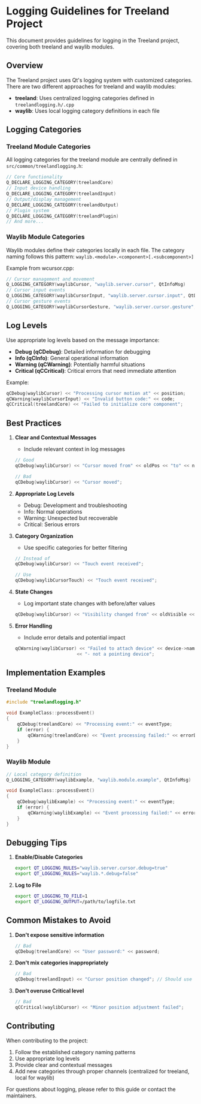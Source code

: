 # Logging Guidelines for Treeland Project

This document provides guidelines for logging in the Treeland project, covering both treeland and waylib modules.

## Overview

The Treeland project uses Qt's logging system with customized categories. There are two different approaches for treeland and waylib modules:

- **treeland**: Uses centralized logging categories defined in `treelandlogging.h/.cpp`
- **waylib**: Uses local logging category definitions in each file

## Logging Categories

### Treeland Module Categories

All logging categories for the treeland module are centrally defined in `src/common/treelandlogging.h`:

```cpp
// Core functionality
Q_DECLARE_LOGGING_CATEGORY(treelandCore)
// Input device handling
Q_DECLARE_LOGGING_CATEGORY(treelandInput)
// Output/display management
Q_DECLARE_LOGGING_CATEGORY(treelandOutput)
// Plugin system
Q_DECLARE_LOGGING_CATEGORY(treelandPlugin)
// And more...
```

### Waylib Module Categories

Waylib modules define their categories locally in each file. The category naming follows this pattern:
`waylib.<module>.<component>[.<subcomponent>]`

Example from wcursor.cpp:

```cpp
// Cursor management and movement
Q_LOGGING_CATEGORY(waylibCursor, "waylib.server.cursor", QtInfoMsg)
// Cursor input events
Q_LOGGING_CATEGORY(waylibCursorInput, "waylib.server.cursor.input", QtDebugMsg)
// Cursor gesture events
Q_LOGGING_CATEGORY(waylibCursorGesture, "waylib.server.cursor.gesture", QtDebugMsg)
```

## Log Levels

Use appropriate log levels based on the message importance:

- **Debug (qCDebug)**: Detailed information for debugging
- **Info (qCInfo)**: General operational information
- **Warning (qCWarning)**: Potentially harmful situations
- **Critical (qCCritical)**: Critical errors that need immediate attention

Example:
```cpp
qCDebug(waylibCursor) << "Processing cursor motion at" << position;
qCWarning(waylibCursorInput) << "Invalid button code:" << code;
qCCritical(treelandCore) << "Failed to initialize core component";
```

## Best Practices

1. **Clear and Contextual Messages**
   - Include relevant context in log messages
   ```cpp
   // Good
   qCDebug(waylibCursor) << "Cursor moved from" << oldPos << "to" << newPos;
   
   // Bad
   qCDebug(waylibCursor) << "Cursor moved";
   ```

2. **Appropriate Log Levels**
   - Debug: Development and troubleshooting
   - Info: Normal operations
   - Warning: Unexpected but recoverable
   - Critical: Serious errors

3. **Category Organization**
   - Use specific categories for better filtering
   ```cpp
   // Instead of
   qCDebug(waylibCursor) << "Touch event received";
   
   // Use
   qCDebug(waylibCursorTouch) << "Touch event received";
   ```

4. **State Changes**
   - Log important state changes with before/after values
   ```cpp
   qCDebug(waylibCursor) << "Visibility changed from" << oldVisible << "to" << newVisible;
   ```

5. **Error Handling**
   - Include error details and potential impact
   ```cpp
   qCWarning(waylibCursor) << "Failed to attach device" << device->name() 
                          << "- not a pointing device";
   ```

## Implementation Examples

### Treeland Module

```cpp
#include "treelandlogging.h"

void ExampleClass::processEvent()
{
    qCDebug(treelandCore) << "Processing event:" << eventType;
    if (error) {
        qCWarning(treelandCore) << "Event processing failed:" << errorDetails;
    }
}
```

### Waylib Module

```cpp
// Local category definition
Q_LOGGING_CATEGORY(waylibExample, "waylib.module.example", QtInfoMsg)

void ExampleClass::processEvent()
{
    qCDebug(waylibExample) << "Processing event:" << eventType;
    if (error) {
        qCWarning(waylibExample) << "Event processing failed:" << errorDetails;
    }
}
```

## Debugging Tips

1. **Enable/Disable Categories**
   ```bash
   export QT_LOGGING_RULES="waylib.server.cursor.debug=true"
   export QT_LOGGING_RULES="waylib.*.debug=false"
   ```

2. **Log to File**
   ```bash
   export QT_LOGGING_TO_FILE=1
   export QT_LOGGING_OUTPUT=/path/to/logfile.txt
   ```

## Common Mistakes to Avoid

1. **Don't expose sensitive information**
   ```cpp
   // Bad
   qCDebug(treelandCore) << "User password:" << password;
   ```

2. **Don't mix categories inappropriately**
   ```cpp
   // Bad
   qCDebug(treelandInput) << "Cursor position changed"; // Should use cursor category
   ```

3. **Don't overuse Critical level**
   ```cpp
   // Bad
   qCCritical(waylibCursor) << "Minor position adjustment failed";
   ```

## Contributing

When contributing to the project:

1. Follow the established category naming patterns
2. Use appropriate log levels
3. Provide clear and contextual messages
4. Add new categories through proper channels (centralized for treeland, local for waylib)

For questions about logging, please refer to this guide or contact the maintainers.

